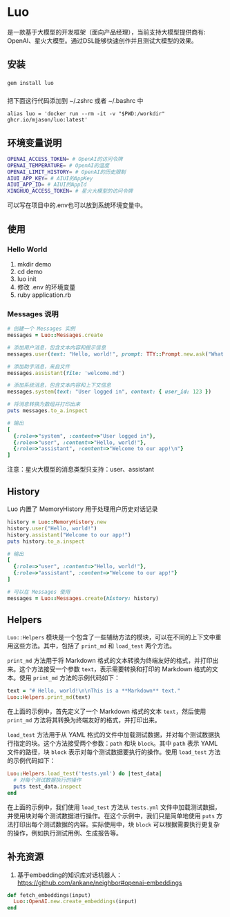 # Luo
是一款基于大模型的开发框架（面向产品经理），当前支持大模型提供商有: OpenAI、星火大模型。通过DSL能够快速创作并且测试大模型的效果。

## 安装

### 
```
gem install luo
```

###
把下面这行代码添加到 ~/.zshrc 或者 ~/.bashrc 中

```
alias luo = 'docker run --rm -it -v "$PWD:/workdir" ghcr.io/mjason/luo:latest'
```


## 环境变量说明
```Bash
OPENAI_ACCESS_TOKEN= # OpenAI的访问令牌
OPENAI_TEMPERATURE= # OpenAI的温度
OPENAI_LIMIT_HISTORY= # OpenAI的历史限制
AIUI_APP_KEY= # AIUI的AppKey
AIUI_APP_ID= # AIUI的AppId
XINGHUO_ACCESS_TOKEN= # 星火大模型的访问令牌
```
可以写在项目中的.env也可以放到系统环境变量中。

## 使用

### Hello World
1. mkdir demo
2. cd demo
3. luo init
4. 修改 .env 的环境变量
5. ruby application.rb

### Messages 说明
```ruby
# 创建一个 Messages 实例
messages = Luo::Messages.create

# 添加用户消息，包含文本内容和提示信息
messages.user(text: "Hello, world!", prompt: TTY::Prompt.new.ask("What's your name?"))

# 添加助手消息，来自文件
messages.assistant(file: 'welcome.md')

# 添加系统消息，包含文本内容和上下文信息
messages.system(text: "User logged in", context: { user_id: 123 })

# 将消息转换为数组并打印出来
puts messages.to_a.inspect

# 输出
[
  {:role=>"system", :content=>"User logged in"},
  {:role=>"user", :content=>"Hello, world!"},
  {:role=>"assistant", :content=>"Welcome to our app!\n"}
]
```
注意：星火大模型的消息类型只支持：user、assistant

## History
Luo 内置了 MemoryHistory 用于处理用户历史对话记录
```ruby
history = Luo::MemoryHistory.new
history.user("Hello, world!")
history.assistant("Welcome to our app!")
puts history.to_a.inspect

# 输出
[
  {:role=>"user", :content=>"Hello, world!"},
  {:role=>"assistant", :content=>"Welcome to our app!"}
]

# 可以在 Messages 使用
messages = Luo::Messages.create(history: history)
```

## Helpers
`Luo::Helpers` 模块是一个包含了一些辅助方法的模块，可以在不同的上下文中重用这些方法。其中，包括了 `print_md` 和 `load_test` 两个方法。

`print_md` 方法用于将 Markdown 格式的文本转换为终端友好的格式，并打印出来。这个方法接受一个参数 `text`，表示需要转换和打印的 Markdown 格式的文本。使用 `print_md` 方法的示例代码如下：

```ruby
text = "# Hello, world!\n\nThis is a **Markdown** text."
Luo::Helpers.print_md(text)
```

在上面的示例中，首先定义了一个 Markdown 格式的文本 `text`，然后使用 `print_md` 方法将其转换为终端友好的格式，并打印出来。

`load_test` 方法用于从 YAML 格式的文件中加载测试数据，并对每个测试数据执行指定的块。这个方法接受两个参数：`path` 和块 `block`。其中 `path` 表示 YAML 文件的路径，块 `block` 表示对每个测试数据要执行的操作。使用 `load_test` 方法的示例代码如下：

```ruby
Luo::Helpers.load_test('tests.yml') do |test_data|
  # 对每个测试数据执行的操作
  puts test_data.inspect
end
```
在上面的示例中，我们使用 `load_test` 方法从 `tests.yml` 文件中加载测试数据，并使用块对每个测试数据进行操作。在这个示例中，我们只是简单地使用 `puts` 方法打印出每个测试数据的内容。实际使用中，块 `block` 可以根据需要执行更复杂的操作，例如执行测试用例、生成报告等。

## 补充资源
1. 基于embedding的知识库对话机器人：https://github.com/ankane/neighbor#openai-embeddings
```ruby
def fetch_embeddings(input)
  Luo::OpenAI.new.create_embeddings(input)
end
```
